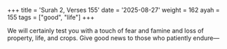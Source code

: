 +++
title = 'Surah 2, Verses 155'
date = '2025-08-27'
weight = 162
ayah = 155
tags = ["good", "life"]
+++

We will certainly test you with a touch of fear and famine and loss of property, life, and crops. Give good news to those who patiently endure—